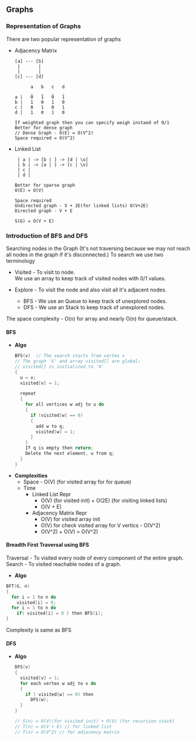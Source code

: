## Graphs

### Representation of Graphs
There are two popular representation of graphs
- Adjacency Matrix
  ```
  [a] --- [b]
   |       |
   |       |
  [c] --- [d]
 
        a   b   c   d 
        _   _   _   _
  a |   0   1   0   1
  b |   1   0   1   0
  c |   0   1   0   1
  d |   1   0   1   0
  
  If weighted graph then you can specify weigh instaed of 0/1
  Better for dense graph 
  // Dense Graph - O(E) = O(V^2)
  Space required = O(V^2)
  ```

- Linked List
  ```
   | a | -> [b | ] -> [d | \o]
   | b | -> [a | ] -> [c | \o]
   | c |
   | d |
  
  Better for sparse graph
  O(E) = O(V)
  
  Space required
  Undirected graph - V + 2E(for linked lists) O(V+2E)
  Directed graph - V + E
  
  S(G) = O(V + E)
  ```

### Introduction of BFS and DFS
Searching nodes in the Graph (It's not traversing because we may not reach
all nodes in the graph if it's disconnected.)
To search we use two terminology

- Visited - To visit to node.  
  We use an array to keep track of visited nodes with 0/1 values.
 
- Explore - To visit the node and also visit all it's adjacent nodes.
  - BFS - We use an Queue to keep track of unexplored nodes.
  - DFS - We use an Stack to keep track of unexplored nodes.

The space complexity - O(n) for array and nearly O(n) for queue/stack.


#### BFS
- **Algo**  
  ```c
  BFS(v)  // The search starts from vertex v
  // The graph 'G' and array visited[] are global;
  // visited[] is initialized to '0'
  {
    u = v;
    visited[v] = 1;

    repeat
    {
      for all vertices w adj to u do
      {
        if (visited[w] == 0)
        {
          add w to q;
          visited[w] = 1;
        }
      }
      If q is empty then return;
      Delete the next element, u from q;
    }
  }
  ```
- **Complexities**  
  - Space - O(V) (for visited array for for queue)
  - Time
    - Linked List Repr 
      - O(V) (for visited init) + O(2E) (for visiting linked lists)
      - O(V + E)
    - Adjacency Matrix Repr
      - O(V) for visited array init
      - O(V) for check visited array for V vertics - O(V^2)
      - O(V^2) + O(V) = O(V^2)
  
#### Breadth First Traversal using BFS
Traversal - To visited every node of every component of the entire graph.
Search - To visited reachable nodes of a graph.

- **Algo**  
```c
BFT(G, n)
{
  for i = 1 to n do
    visited[i] = 0;
  for i = 1 to n do
    if( visited[i] = 0 ) then BFS(i);
}
```
Complexity is same as BFS

#### DFS
- **Algo**  
  ```c
  DFS(v)
  {
    visited[v] = 1;
    for each vertex w adj to v do
    {
      if ( visited[w] == 0) then
        DFS(w);
    }
  }
  
  // S(n) = O(V)(for visited init) + O(V) (for recursion stack)
  // T(n) = O(V + E) // for linked list
  // T(n) = O(V^2) // for adjacency matrix
  ```
